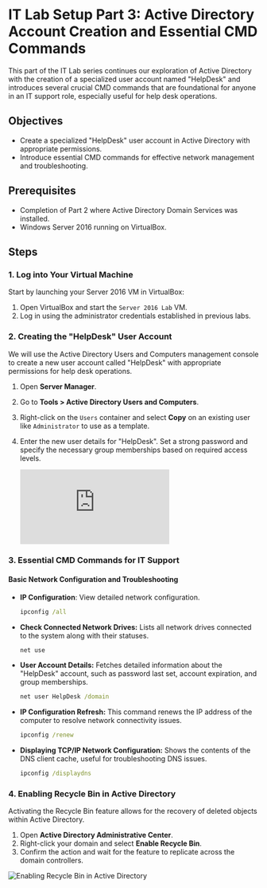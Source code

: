 # IT Lab Setup Part 3: Active Directory Account Creation and Essential CMD Commands

This part of the IT Lab series continues our exploration of Active Directory with the creation of a specialized user account named "HelpDesk" and introduces several crucial CMD commands that are foundational for anyone in an IT support role, especially useful for help desk operations.

## Objectives

- Create a specialized "HelpDesk" user account in Active Directory with appropriate permissions.
- Introduce essential CMD commands for effective network management and troubleshooting.

## Prerequisites

- Completion of Part 2 where Active Directory Domain Services was installed.
- Windows Server 2016 running on VirtualBox.

## Steps

### 1. Log into Your Virtual Machine

Start by launching your Server 2016 VM in VirtualBox:

1. Open VirtualBox and start the `Server 2016 Lab` VM.
2. Log in using the administrator credentials established in previous labs.

### 2. Creating the "HelpDesk" User Account

We will use the Active Directory Users and Computers management console to create a new user account called "HelpDesk" with appropriate permissions for help desk operations.

1. Open **Server Manager**.
2. Go to **Tools > Active Directory Users and Computers**.
3. Right-click on the `Users` container and select **Copy** on an existing user like `Administrator` to use as a template.
4. Enter the new user details for "HelpDesk". Set a strong password and specify the necessary group memberships based on required access levels.

    ![Creating Help Desk User](https://github.com/Jayden-Marshall/IT-LabSeries/blob/main/Part3/ImagesCreatingHelpDeskUser.md)

### 3. Essential CMD Commands for IT Support

#### Basic Network Configuration and Troubleshooting

- **IP Configuration**: View detailed network configuration.
  ```cmd
  ipconfig /all

- **Check Connected Network Drives:** Lists all network drives connected to the system along with their statuses.
  ```cmd
  net use

- **User Account Details:** Fetches detailed information about the "HelpDesk" account, such as password last set, account expiration, and group memberships.
  ```cmd
  net user HelpDesk /domain

- **IP Configuration Refresh:** This command renews the IP address of the computer to resolve network connectivity issues.
  ```cmd
  ipconfig /renew
- **Displaying TCP/IP Network Configuration:** Shows the contents of the DNS client cache, useful for troubleshooting DNS issues.
  ```cmd
  ipconfig /displaydns

### 4. Enabling Recycle Bin in Active Directory

Activating the Recycle Bin feature allows for the recovery of deleted objects within Active Directory.

1. Open **Active Directory Administrative Center**.
2. Right-click your domain and select **Enable Recycle Bin**.
3. Confirm the action and wait for the feature to replicate across the domain controllers.

![Enabling Recycle Bin in Active Directory](https://path_to_your_image/create-help-desk-user.png "Creating the HelpDesk User Account")
